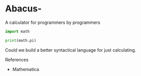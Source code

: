 # Abacus-


A calculator for programmers by programmers 


```python
import math

print(math.pi)
```

Could we build a better syntactical language for just calculating. 

References
- Mathematica 


